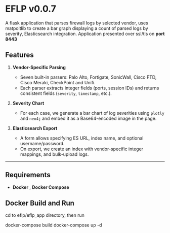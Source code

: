 # EFLP v0.0.7

A flask application that parses firewall logs by selected vendor, uses matpoltlib to create a bar graph displaying a count of parsed logs by severity, Elasticsearch integration. Application presented over ssl/tls on **port 8443** 

## Features

1. **Vendor-Specific Parsing**  
   - Seven built-in parsers: Palo Alto, Fortigate, SonicWall, Cisco FTD, Cisco Meraki, CheckPoint and Unifi.  
   - Each parser extracts integer fields (ports, session IDs) and returns consistent fields (`severity`, `timestamp`, etc.).

2. **Severity Chart**  
   - For each case, we generate a bar chart of log severities using `plotly` and `neo4j` and embed it as a Base64-encoded image in the page.

3. **Elasticsearch Export**  
   - A form allows specifying ES URL, index name, and optional username/password.  
   - On export, we create an index with vendor-specific integer mappings,  and bulk-upload logs.

---

## Requirements

- **Docker** , **Docker Compose**  

## Docker Build and Run

cd to eflp/eflp_app directory, then run 

docker-compose build
docker-compose up -d
